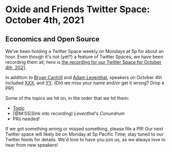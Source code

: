 # Oxide and Friends Twitter Space: October 4th, 2021

## Economics and Open Source

We've been holding a Twitter Space weekly on Mondays at 5p for about an hour.
Even though it's not (yet?) a feature of Twitter Spaces, we have been
recording them all; here is
[the recording for our Twitter Space for October 4th, 2021](https://youtu.be/JDd8xGSP9DA).

In addition to
[Bryan Cantrill](https://twitter.com/bcantrill) and
[Adam Leventhal](https://twitter.com/ahl),
speakers on October 4th included
[XXX](),
and [YY]().
(Did we miss your name and/or get it wrong? Drop a PR!)

Some of the topics we hit on, in the order that we hit them:

- [Topic](link)
- [@M:SS](link into recording)
  *Leventhal's Conundrum*
- PRs needed!

If we got something wrong or missed something, please file a PR!
Our next Twitter space will likely be on Monday at 5p Pacific Time; stay tuned
to our Twitter feeds for details.  We'd love to have you join us, as we
always love to hear from new speakers!

